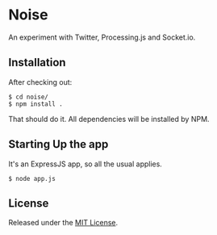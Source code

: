 # Noise

An experiment with Twitter, Processing.js and Socket.io.

## Installation

After checking out:

	$ cd noise/
	$ npm install .

That should do it. All dependencies will be installed by NPM.

## Starting Up the app

It's an ExpressJS app, so all the usual applies.

	$ node app.js

## License

Released under the [MIT License](http://www.opensource.org/licenses/mit-license.php).